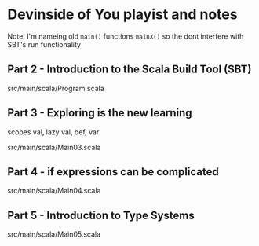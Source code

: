# Devinside of You playist and notes

Note: I'm nameing old `main()` functions `mainX()` so the dont interfere with SBT's run functionality

## Part 2 - Introduction to the Scala Build Tool (SBT)

src/main/scala/Program.scala

## Part 3 - Exploring is the new learning

scopes val, lazy val, def, var

src/main/scala/Main03.scala

## Part 4 - if expressions can be complicated

src/main/scala/Main04.scala

## Part 5 - Introduction to Type Systems

src/main/scala/Main05.scala
